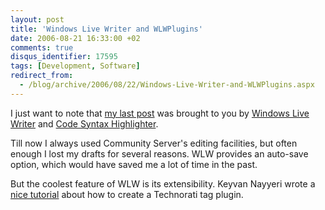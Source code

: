 ```yaml
---
layout: post
title: 'Windows Live Writer and WLWPlugins'
date: 2006-08-21 16:33:00 +02
comments: true
disqus_identifier: 17595
tags: [Development, Software]
redirect_from:
  - /blog/archive/2006/08/22/Windows-Live-Writer-and-WLWPlugins.aspx
---
```


I just want to note that [my last post](/archive/2006/08/21/mixing-c-and-vb-net-in-one-assembly/) was brought to you by [Windows Live Writer](http://windowslivewriter.spaces.live.com/blog/cns!D85741BB5E0BE8AA!174.entry) and [Code Syntax Highlighter](http://www.codeplex.com/Wiki/View.aspx?ProjectName=WLWPlugins).

Till now I always used Community Server's editing facilities, but often enough I lost my drafts for several reasons. WLW provides an auto-save option, which would have saved me a lot of time in the past.

But the coolest feature of WLW is its extensibility. Keyvan Nayyeri wrote a [nice tutorial](http://nayyeri.net/archive/2006/08/15/Write-a-Windows-Live-Writer-plugin-using-C_2300_.aspx) about how to create a Technorati tag plugin.




